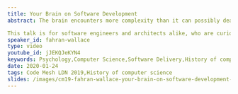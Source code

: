```yaml
---
title: Your Brain on Software Development
abstract: The brain encounters more complexity than it can possibly deal with in life, and it's evolved a rich set of heuristics to deal with the problem. Those heuristics are fantastically tuned for staying fed, not getting eaten by bears etc., but are they well-suited for designing software?

This talk is for software engineers and architects alike, who are curious about how they make decisions, and how they think. It's threaded together from stories, personal experiences and otherwise, of systems that ended up a very strange shape, or were killed altogether, not through bad coding, but through humans collectively optimising for the wrong thing.
speaker_id: fahran-wallace
type: video
youtube_id: jJEKQJeKYN4
keywords: Psychology,Computer Science,Software Delivery,History of computer science,Fahran Wallace,Code Mesh LDN
date: 2020-01-24
tags: Code Mesh LDN 2019,History of computer science
slides: /images/cm19-fahran-wallace-your-brain-on-software-development-compressed.pdf
---
```


